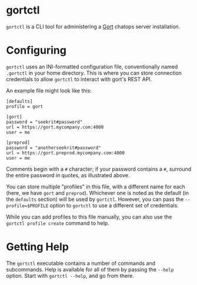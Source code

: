 # gortctl

`gortctl` is a CLI tool for administering a
[Gort](https://github.com/clockworksoul/gort) chatops server installation.

# Configuring

`gortctl` uses an INI-formatted configuration file, conventionally
named `.gortctl` in your home directory. This is where you can store
connection credentials to allow `gortctl` to interact with gort's REST
API.

An example file might look like this:
```
[defaults]
profile = gort

[gort]
password = "seekrit#password"
url = https://gort.mycompany.com:4000
user = me

[preprod]
password = "anotherseekrit#password"
url = https://gort.preprod.mycompany.com:4000
user = me
```

Comments begin with a `#` character; if your password contains a `#`,
surround the entire password in quotes, as illustrated above.

You can store multiple "profiles" in this file, with a different name
for each (here, we have `gort` and `preprod`). Whichever one is noted
as the default (in the `defaults` section) will be used by
`gortctl`. However, you can pass the `--profile=$PROFILE` option to
`gortctl` to use a different set of credentials.

While you can add profiles to this file manually, you can also use the
`gortctl profile create` command to help.

# Getting Help

The `gortctl` executable contains a number of commands and
subcommands. Help is available for all of them by passing the `--help`
option. Start with `gortctl --help`, and go from there.
